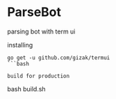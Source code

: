 # ParseBot
parsing bot with term ui

installing
```
go get -u github.com/gizak/termui
```bash

build for production
```
bash build.sh
```bash